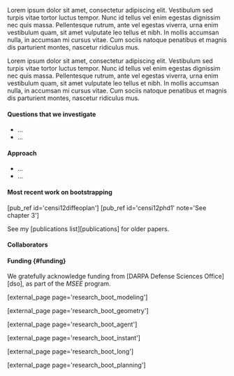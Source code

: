 Lorem ipsum dolor sit amet, consectetur adipiscing elit. Vestibulum sed turpis vitae tortor luctus tempor. Nunc id tellus vel enim egestas dignissim nec quis massa. Pellentesque rutrum, ante vel egestas viverra, urna enim vestibulum quam, sit amet vulputate leo tellus et nibh. In mollis accumsan nulla, in accumsan mi cursus vitae. Cum sociis natoque penatibus et magnis dis parturient montes, nascetur ridiculus mus.

Lorem ipsum dolor sit amet, consectetur adipiscing elit. Vestibulum sed turpis vitae tortor luctus tempor. Nunc id tellus vel enim egestas dignissim nec quis massa. Pellentesque rutrum, ante vel egestas viverra, urna enim vestibulum quam, sit amet vulputate leo tellus et nibh. In mollis accumsan nulla, in accumsan mi cursus vitae. Cum sociis natoque penatibus et magnis dis parturient montes, nascetur ridiculus mus.

#### Questions that we investigate

- ... 
- ... 


#### Approach

- ... 
- ... 

#### Most recent work on bootstrapping

[pub_ref id='censi12diffeoplan']
[pub_ref id='censi12phd1' note='See chapter 3']

See my [publications list][publications] for older papers.

#### Collaborators


#### Funding  {#funding}


We gratefully acknowledge funding from [DARPA Defense Sciences Office][dso], 
as part of the *MSEE* program.

<!-- TODO: add NRI -->

[external_page page='research_boot_modeling']

[external_page page='research_boot_geometry']

[external_page page='research_boot_agent']

[external_page page='research_boot_instant']

[external_page page='research_boot_long']

[external_page page='research_boot_planning']

<div markdown=0>
<style type='text/css'>
    /*<div class='topic-spotlight'>
        <img class='highlight-picture' src=""/>
    </div>*/

    div.topic-spotlight { 
            display: block; 
            float: right; 
            margin-right: -7em;
            border: solid 1px black;
    }
    img.highlight-picture { width: 15em; 
        /*border: solid 1px gray;*/
    }
</style>
</div>